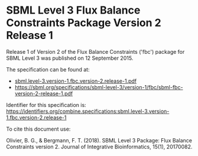 # SBML Level 3 Flux Balance Constraints Package Version 2 Release 1
Release 1 of Version 2 of the Flux Balance Constraints ('fbc') package for SBML Level 3 was published on 12 September 2015. 

The specification can be found at:

* [sbml.level-3.version-1.fbc.version-2.release-1.pdf](./files/sbml.level-3.version-1.fbc.version-2.release-1.pdf)
* https://sbml.org/specifications/sbml-level-3/version-1/fbc/sbml-fbc-version-2-release-1.pdf

Identifier for this specification is: https://identifiers.org/combine.specifications:sbml.level-3.version-1.fbc.version-2.release-1

To cite this document use:

Olivier, B. G., & Bergmann, F. T. (2018). SBML Level 3 Package: Flux Balance Constraints version 2. Journal of Integrative Bioinformatics, 15(1), 20170082.